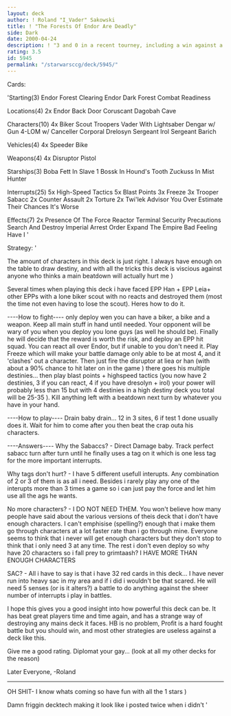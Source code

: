 ```yaml
---
layout: deck
author: ! Roland "I_Vader" Sakowski
title: ! "The Forests Of Endor Are Deadly"
side: Dark
date: 2000-04-24
description: ! "3 and 0 in a recent tourney, including a win against a Profit dck that got 2nd in the recent Provincials (played by a 1900+ player)."
rating: 3.5
id: 5945
permalink: "/starwarsccg/deck/5945/"
---
```

Cards: 

'Starting(3)
Endor Forest Clearing
Endor Dark Forest
Combat Readiness

Locations(4)
2x Endor Back Door
Coruscant
Dagobah Cave

Characters(10)
4x Biker Scout Troopers
Vader With Lightsaber
Dengar w/ Gun
4-LOM w/ Canceller
Corporal Drelosyn
Sergeant Irol
Sergeant Barich

Vehicles(4)
4x Speeder Bike

Weapons(4)
4x Disruptor Pistol

Starships(3)
Boba Fett In Slave 1
Bossk In Hound's Tooth
Zuckuss In Mist Hunter

Interrupts(25)
5x High-Speed Tactics
5x Blast Points
3x Freeze
3x Trooper Sabacc
2x Counter Assault
2x Torture
2x Twi'lek Advisor
You Over Estimate Their Chances
It's Worse

Effects(7)
2x Presence Of The Force
Reactor Terminal
Security Precautions
Search And Destroy
Imperial Arrest Order
Expand The Empire
Bad Feeling Have I '

Strategy: '

The amount of characters in this deck is just right. I always have enough on the table to draw destiny, and with all the tricks this deck is viscious against anyone who thinks a main beatdown will actually hurt me )

Several times when playing this deck i have faced EPP Han + EPP Leia+ other EPPs with a lone biker scout with no reacts and destroyed them (most the time not even having to lose the scout). Heres how to do it.

----How to fight----
only deploy wen you can have a biker, a bike and a weapon. Keep all main stuff in hand until needed. Your opponent will be wary of you when you deploy you lone guys (as well he should be). Finally he will decide that the reward is worth the risk, and deploy an EPP hit squad. You can react all over Endor, but if unable to you don't need it. Play Freeze which will make your battle damage only able to be at most 4, and it 'clashes' out a character. Then just fire the disruptor at liea or han (with about a 90% chance to hit later on in the game ) there goes his multiple destinies... then play blast points + highspeed tactics (you now have 2 destinies, 3 if you can react, 4 if you have dresolyn + irol) your power will probably less than 15 but with 4 destinies in a high destiny deck you total will be 25-35 ). Kill anything left with a beatdown next turn by whatever you have in your hand.

----How to play----
Drain baby drain... 12 in 3 sites, 6 if test 1 done usually does it. Wait for him to come after you then beat the crap outa his characters.

----Answers----
Why the Sabaccs? - Direct Damage baby. Track perfect sabacc turn after turn until he finally uses a tag on it which is one less tag for the more important interrupts.

Why tags don't hurt? - I have 5 different usefull interupts. Any combination of 2 or 3 of them is as all i need. Besides i rarely play any one of the interupts more than 3 times a game so i can just pay the force and let him use all the ags he wants.

No more characters? - I DO NOT NEED THEM. You won't believe how many people have said about the various versions of theis deck that i don't have enough characters. I can't emphisise (spelling?) enough that i make them go through characters at a lot faster rate than i go through mine. Everyone seems to think that i never will get enough characters but they don't stop to think that i only need 3 at any time. The rest i don't even deploy so why have 20 characters so i fall prey to grimtaash? I HAVE MORE THAN ENOUGH CHARACTERS

SAC? - All i have to say is that i have 32 red cards in this deck... I have never run into heavy sac in my area and if i did i wouldn't be that scared. He will need 5 senses (or is it alters?) a battle to do anything against the sheer number of interrupts i play in battles.

I hope this gives you a good insight into how powerful this deck can be. It has beat great players time and time again, and has a strange way of destroying any mains deck it faces. HB is no problem, Profit is a hard fought battle but you should win, and most other strategies are useless against a deck like this.

Give me a good rating.
Diplomat your gay... (look at all my other decks for the reason)

Later Everyone,
-Roland


------------------------------------------------------------
OH SHIT- I know whats coming so have fun with all the 1 stars )

Damn friggin decktech making it look like i posted twice when i didn't '
